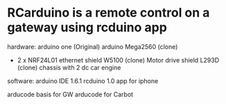 # RCarduino is a remote control on a gateway using rcduino app

hardware:
arduino one (Original)
arduino Mega2560 (clone)
+ 2 x NRF24L01
ethernet shield W5100 (clone)
Motor drive shield L293D (clone)
chassis with 2 dc car engine

software:
arduino IDE 1.6.1
rcduino 1.0 app for iphone

arducode basis for GW
arducode for Carbot
